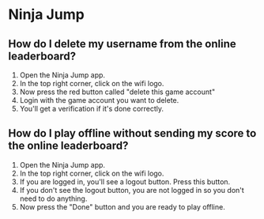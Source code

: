 # Ninja Jump

## How do I delete my username from the online leaderboard?
1. Open the Ninja Jump app.
2. In the top right corner, click on the wifi logo.
3. Now press the red button called "delete this game account"
4. Login with the game account you want to delete.
5. You'll get a verification if it's done correctly.

## How do I play offline without sending my score to the online leaderboard?
1. Open the Ninja Jump app.
2. In the top right corner, click on the wifi logo.
3. If you are logged in, you'll see a logout button. Press this button.
4. If you don't see the logout button, you are not logged in so you don't need to do anything.
5. Now press the "Done" button and you are ready to play offline.
